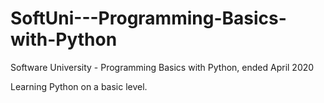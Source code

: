 # SoftUni---Programming-Basics-with-Python
Software University -  Programming Basics with Python, ended April 2020

Learning Python on a basic level.
